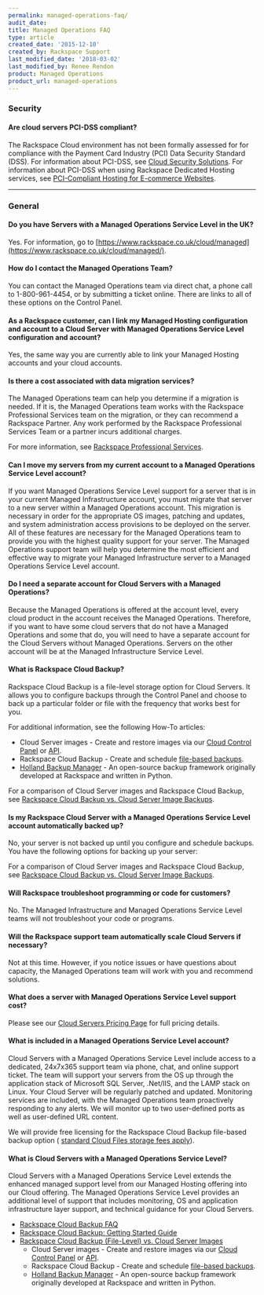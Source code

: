 ```yaml
---
permalink: managed-operations-faq/
audit_date:
title: Managed Operations FAQ
type: article
created_date: '2015-12-10'
created_by: Rackspace Support
last_modified_date: '2018-03-02'
last_modified_by: Renee Rendon
product: Managed Operations
product_url: managed-operations
---
```


### Security

#### Are cloud servers PCI-DSS compliant?

The Rackspace Cloud environment has not been formally assessed for for
compliance with the Payment Card Industry (PCI) Data Security Standard
(DSS). For information about PCI-DSS, see [Cloud Security
Solutions](https://support.rackspace.com/how-to/are-cloud-servers-pci-dss-compliant/). For
information about PCI-DSS when using Rackspace Dedicated Hosting
services, see [PCI-Compliant Hosting for E-commerce
Websites](https://www.rackspace.com/ecommerce-hosting/pci/).

------------------------------------------------------------------------

### General

#### Do you have Servers with a Managed Operations Service Level in the UK?

Yes. For information, go to
[https://www.rackspace.co.uk/cloud/managed](https://www.rackspace.co.uk/cloud/managed/).

#### How do I contact the Managed Operations Team?

You can contact the Managed Operations team via direct chat, a phone
call to 1-800-961-4454, or by submitting a ticket online. There are
links to all of these options on the Control Panel.

#### As a Rackspace customer, can I link my Managed Hosting configuration and account to a Cloud Server with Managed Operations Service Level configuration and account?

Yes, the same way you are currently able to link your Managed Hosting
accounts and your cloud accounts.

#### Is there a cost associated with data migration services?

The Managed Operations team can help you determine if a migration is
needed. If it is, the Managed Operations team works with the Rackspace
Professional Services team on the migration, or they can recommend a
Rackspace Partner. Any work performed by the Rackspace Professional
Services Team or a partner incurs additional charges.

For more information, see [Rackspace Professional
Services](https://www.rackspace.com/en-us/professional-services/).

#### Can I move my servers from my current account to a Managed Operations Service Level account?

If you want Managed Operations Service Level support for a server that
is in your current Managed Infrastructure account, you must migrate that
server to a new server within a Managed Operations account. This
migration is necessary in order for the appropriate OS images, patching
and updates, and system administration access provisions to be deployed
on the server. All of these features are necessary for the Managed
Operations team to provide you with the highest quality support for your
server. The Managed Operations support team will help you determine the
most efficient and effective way to migrate your Managed Infrastructure
server to a Managed Operations Service Level account.

#### Do I need a separate account for Cloud Servers with a Managed Operations?

Because the Managed Operations is offered at the account level, every
cloud product in the account receives the Managed Operations. Therefore,
if you want to have some cloud servers that do not have a Managed
Operations and some that do, you will need to have a separate account
for the Cloud Servers without Managed Operations. Servers on the other
account will be at the Managed Infrastructure Service Level.

#### What is Rackspace Cloud Backup?

Rackspace Cloud Backup is a file-level storage option for Cloud Servers.
It allows you to configure backups through the Control Panel and choose
to back up a particular folder or file with the frequency that works
best for you.

For additional information, see the following How-To articles:

-   Cloud Server images - Create and restore images via our [Cloud
    Control
    Panel](/how-to/create-an-image-of-a-server-and-restore-a-server-from-a-saved-image)
    or
    [API](https://developer.rackspace.com/docs/cloud-servers/v2/developer-guide/#create-image-of-specified-server).
-   Rackspace Cloud Backup - Create and schedule [file-based backups](/how-to/rackspace-cloud-backup-create-a-backup).
-   [Holland Backup Manager](http://hollandbackup.org/) - An open-source
    backup framework originally developed at Rackspace and written
    in Python.

For a comparison of Cloud Server images and Rackspace Cloud Backup, see
[Rackspace Cloud Backup vs. Cloud Server Image
Backups](/how-to/rackspace-cloud-backup-vs-cloud-server-image-backups).

#### Is my Rackspace Cloud Server with a Managed Operations Service Level account automatically backed up?

No, your server is not backed up until you configure and schedule
backups. You have the following options for backing up your server:

For a comparison of Cloud Server images and Rackspace Cloud Backup, see
[Rackspace Cloud Backup vs. Cloud Server Image
Backups](/how-to/rackspace-cloud-backup-vs-cloud-server-image-backups).

#### Will Rackspace troubleshoot programming or code for customers?

No. The Managed Infrastructure and Managed Operations Service Level
teams will not troubleshoot your code or programs.

#### Will the Rackspace support team automatically scale Cloud Servers if necessary?

Not at this time. However, if you notice issues or have questions about
capacity, the Managed Operations team will work with you and recommend
solutions.

#### What does a server with Managed Operations Service Level support cost?

Please see our [Cloud Servers Pricing
Page](https://www.rackspace.com/cloud/servers/pricing/) for full pricing
details.

#### What is included in a Managed Operations Service Level account?

Cloud Servers with a Managed Operations Service Level include access to
a dedicated, 24x7x365 support team via phone, chat, and online support
ticket. The team will support your servers from the OS up through the
application stack of Microsoft SQL Server, .Net/IIS, and the LAMP stack
on Linux. Your Cloud Server will be regularly patched and updated.
Monitoring services are included, with the Managed Operations team
proactively responding to any alerts. We will monitor up to two
user-defined ports as well as user-defined URL content.

We will provide free licensing for the Rackspace Cloud Backup file-based
backup option ( [standard Cloud Files storage fees
apply](https://www.rackspace.com/cloud/cloud_hosting_products/files/pricing/)).

#### What is Cloud Servers with a Managed Operations Service Level?

Cloud Servers with a Managed Operations Service Level extends the
enhanced managed support level from our Managed Hosting offering into
our Cloud offering. The Managed Operations Service Level provides an
additional level of support that includes monitoring, OS and application
infrastructure layer support, and technical guidance for your Cloud
Servers.

-   [Rackspace Cloud Backup
    FAQ](/how-to/cloud-backup-faq)
-   [Rackspace Cloud Backup: Getting Started
    Guide](/how-to/cloud-backup)
-   [Rackspace Cloud Backup (File-Level) vs. Cloud Server
    Images](/how-to/rackspace-cloud-backup-vs-cloud-server-image-backups)
    -   Cloud Server images - Create and restore images via our [Cloud
        Control
        Panel](/how-to/create-an-image-of-a-server-and-restore-a-server-from-a-saved-image)
        or
        [API](https://developer.rackspace.com/docs/cloud-servers/v2/developer-guide/#create-image-of-specified-server).
    -   Rackspace Cloud Backup - Create and schedule [file-based
        backups](/how-to/rackspace-cloud-backup-create-a-backup).
    -   [Holland Backup Manager](http://hollandbackup.org/) - An
        open-source backup framework originally developed at Rackspace
        and written in Python.
